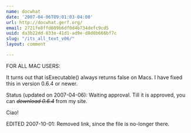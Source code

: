 ```yaml
---
name: docwhat
date: '2007-04-06T09:01:03-04:00'
url: http://docwhat.gerf.org/
email: 2721fe8ffd609b6df0d4b734defc9cd5
uuid: da3b22dd-833e-41d1-ad9e-d8d0b666bf7c
slug: "/its_all_text_v06/"
layout: comment

---
```


FOR ALL MAC USERS:

It turns out that isExecutable() always returns false on Macs.  I have fixed this in version 0.6.4 or newer.

Status (updated on 2007-04-06): Waiting approval.  Till it is approved, you can <em style="text-decoration:line-through">download 0.6.4</em> from my site.

Ciao!

EDITED 2007-10-01: Removed link, since the file is no-longer there.
